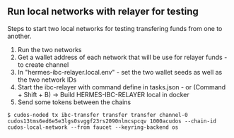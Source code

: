 ## Run local networks with relayer for testing
Steps to start two local networks for testing transfering funds from one to another.
1. Run the two networks 
2. Get a wallet address of each network that will be use for relayer funds - to create channel
3. In "hermes-ibc-relayer.local.env" - set the two wallet seeds as well as the two network IDs
4. Start the ibc-relayer with command define in tasks.json - or (Command + Shift + B) -> Build HERMES-IBC-RELAYER local in docker
5. Send some tokens between the chains
```
$ cudos-noded tx ibc-transfer transfer transfer channel-0 cudos13tms6ed6e5e3lgs0svggf23rs2090nlmcspcqv 1000acudos --chain-id cudos-local-network --from faucet --keyring-backend os